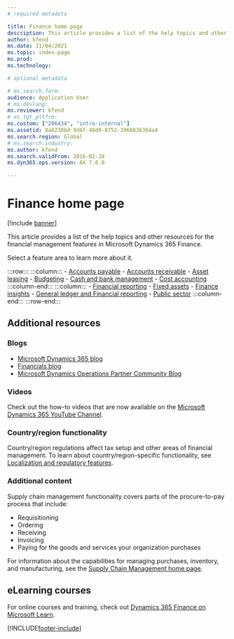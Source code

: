 ```yaml
---
# required metadata

title: Finance home page
description: This article provides a list of the help topics and other resources for the financial management features in Microsoft Dynamics 365 Finance. 
author: kfend
ms.date: 11/04/2021
ms.topic: index-page
ms.prod: 
ms.technology: 

# optional metadata

# ms.search.form: 
audience: Application User
# ms.devlang: 
ms.reviewer: kfend
# ms.tgt_pltfrm: 
ms.custom: ["206434", "intro-internal"]
ms.assetid: 8a6238bd-9d6f-48d9-8752-3966836364a4
ms.search.region: Global
# ms.search.industry: 
ms.author: kfend
ms.search.validFrom: 2016-02-28
ms.dyn365.ops.version: AX 7.0.0

---
```


# Finance home page

[!include [banner](includes/banner.md)]

This article provides a list of the help topics and other resources for the financial management features in Microsoft Dynamics 365 Finance. 

Select a feature area to learn more about it.

:::row:::
    :::column:::
        - [Accounts payable](accounts-payable/accounts-payable.md) 
        - [Accounts receivable](accounts-receivable/accounts-receivable.md)
        - [Asset leasing](asset-leasing/asset-leasing-homepage.md)
        - [Budgeting](budgeting/budgeting-overview.md) 
        - [Cash and bank management](cash-bank-management/cash-bank-management.md)
        - [Cost accounting](cost-accounting/cost-accounting-home-page.md)
    :::column-end:::
    :::column:::
        - [Financial reporting](../fin-ops-core/dev-itpro/analytics/financial-reporting-intro.md?toc=%2ffin-and-ops%2ftoc.json)
        - [Fixed assets](fixed-assets/fixed-assets.md)
        - [Finance insights](finance-insights/finance-insights-home-page.md)
        - [General ledger and Financial reporting](general-ledger/general-ledger.md) 
        - [Public sector](public-sector/public-sector-functionality.md) 
    :::column-end:::
:::row-end:::


## Additional resources

### Blogs

- [Microsoft Dynamics 365 blog](https://community.dynamics.com/b/msftdynamicsblog?c=Enterprise)
- [Financials blog](https://community.dynamics.com/365/financeandoperations/b/financials) 
- [Microsoft Dynamics Operations Partner Community Blog](https://community.dynamics.com/partner/b/operationspartnercommunityblog)

### Videos

Check out the how-to videos that are now available on the [Microsoft Dynamics 365 YouTube Channel](https://www.youtube.com/channel/UCJGCg4rB3QSs8y_1FquelBQ).

### Country/region functionality

Country/region regulations affect tax setup and other areas of financial management. To learn about country/region-specific functionality, see [Localization and regulatory features](../fin-ops-core/dev-itpro/lcs-solutions/country-region.md?toc=%2ffin-and-ops%2ftoc.json).

### Additional content

Supply chain management functionality covers parts of the procure-to-pay process that include:

   - Requisitioning
   - Ordering 
   - Receiving
   - Invoicing
   - Paying for the goods and services your organization purchases 
    
For information about the capabilities for managing purchases, inventory, and manufacturing, see the [Supply Chain Management home page](../supply-chain/index.md).

## eLearning courses

For online courses and training, check out [Dynamics 365 Finance on Microsoft Learn](/learn/browse/?products=dynamics-finance&resource_type=learning+path).

[!INCLUDE[footer-include](../includes/footer-banner.md)]
